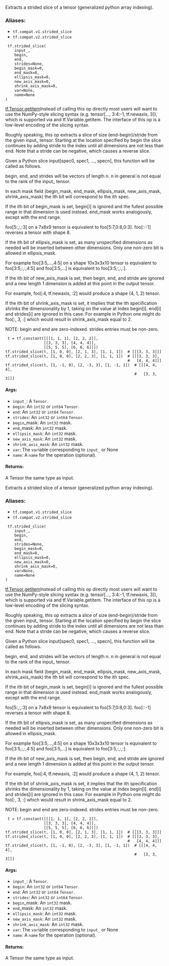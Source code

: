 
Extracts a strided slice of a tensor (generalized python array indexing).
### Aliases:
- `tf.compat.v1.strided_slice`
- `tf.compat.v2.strided_slice`

```
 tf.strided_slice(
    input_,
    begin,
    end,
    strides=None,
    begin_mask=0,
    end_mask=0,
    ellipsis_mask=0,
    new_axis_mask=0,
    shrink_axis_mask=0,
    var=None,
    name=None
)
```
[tf.Tensor.getitem](https://www.tensorflow.org/api_docs/python/tf/Tensor#__getitem__)Instead of calling this op directly most users will want to use the NumPy-style slicing syntax (e.g. tensor[..., 3:4:-1, tf.newaxis, 3]), which is supported via  and tf.Variable.getitem. The interface of this op is a low-level encoding of the slicing syntax.


Roughly speaking, this op extracts a slice of size (end-begin)/stride from the given input_ tensor. Starting at the location specified by begin the slice continues by adding stride to the index until all dimensions are not less than end. Note that a stride can be negative, which causes a reverse slice.

Given a Python slice input[spec0, spec1, ..., specn], this function will be called as follows.

begin, end, and strides will be vectors of length n. n in general is not equal to the rank of the input_ tensor.

In each mask field (begin_mask, end_mask, ellipsis_mask, new_axis_mask, shrink_axis_mask) the ith bit will correspond to the ith spec.

If the ith bit of begin_mask is set, begin[i] is ignored and the fullest possible range in that dimension is used instead. end_mask works analogously, except with the end range.

foo[5:,:,:3] on a 7x8x9 tensor is equivalent to foo[5:7,0:8,0:3]. foo[::-1] reverses a tensor with shape 8.

If the ith bit of ellipsis_mask is set, as many unspecified dimensions as needed will be inserted between other dimensions. Only one non-zero bit is allowed in ellipsis_mask.

For example foo[3:5,...,4:5] on a shape 10x3x3x10 tensor is equivalent to foo[3:5,:,:,4:5] and foo[3:5,...] is equivalent to foo[3:5,:,:,:].

If the ith bit of new_axis_mask is set, then begin, end, and stride are ignored and a new length 1 dimension is added at this point in the output tensor.

For example, foo[:4, tf.newaxis, :2] would produce a shape (4, 1, 2) tensor.

If the ith bit of shrink_axis_mask is set, it implies that the ith specification shrinks the dimensionality by 1, taking on the value at index begin[i]. end[i] and strides[i] are ignored in this case. For example in Python one might do foo[:, 3, :] which would result in shrink_axis_mask equal to 2.

NOTE: begin and end are zero-indexed. strides entries must be non-zero.

```
 t = tf.constant([[[1, 1, 1], [2, 2, 2]],
                 [[3, 3, 3], [4, 4, 4]],
                 [[5, 5, 5], [6, 6, 6]]])
tf.strided_slice(t, [1, 0, 0], [2, 1, 3], [1, 1, 1])  # [[[3, 3, 3]]]
tf.strided_slice(t, [1, 0, 0], [2, 2, 3], [1, 1, 1])  # [[[3, 3, 3],
                                                      #   [4, 4, 4]]]
tf.strided_slice(t, [1, -1, 0], [2, -3, 3], [1, -1, 1])  # [[[4, 4, 4],
                                                         #   [3, 3, 3]]]
```
#### Args:
- `input_`: A `Tensor`.
- `begin`: An `int32` or `int64` `Tensor`.
- `end`: An `int32` or `int64` `Tensor`.
- `strides`: An `int32` or `int64` `Tensor`.
- `begin`_mask: An `int32` mask.
- `end`_mask: An `int32` mask.
- `ellipsis_mask`: An `int32` mask.
- `new_axis_mask`: An `int32` mask.
- `shrink_axis_mask`: An `int32` mask.
- `var`: The `var`iable corresponding to `input_` or None
- `name`: A `name` for the operation (optional).
#### Returns:

A Tensor the same type as input.

Extracts a strided slice of a tensor (generalized python array indexing).
### Aliases:
- `tf.compat.v1.strided_slice`
- `tf.compat.v2.strided_slice`

```
 tf.strided_slice(
    input_,
    begin,
    end,
    strides=None,
    begin_mask=0,
    end_mask=0,
    ellipsis_mask=0,
    new_axis_mask=0,
    shrink_axis_mask=0,
    var=None,
    name=None
)
```
[tf.Tensor.getitem](https://www.tensorflow.org/api_docs/python/tf/Tensor#__getitem__)Instead of calling this op directly most users will want to use the NumPy-style slicing syntax (e.g. tensor[..., 3:4:-1, tf.newaxis, 3]), which is supported via  and tf.Variable.getitem. The interface of this op is a low-level encoding of the slicing syntax.


Roughly speaking, this op extracts a slice of size (end-begin)/stride from the given input_ tensor. Starting at the location specified by begin the slice continues by adding stride to the index until all dimensions are not less than end. Note that a stride can be negative, which causes a reverse slice.

Given a Python slice input[spec0, spec1, ..., specn], this function will be called as follows.

begin, end, and strides will be vectors of length n. n in general is not equal to the rank of the input_ tensor.

In each mask field (begin_mask, end_mask, ellipsis_mask, new_axis_mask, shrink_axis_mask) the ith bit will correspond to the ith spec.

If the ith bit of begin_mask is set, begin[i] is ignored and the fullest possible range in that dimension is used instead. end_mask works analogously, except with the end range.

foo[5:,:,:3] on a 7x8x9 tensor is equivalent to foo[5:7,0:8,0:3]. foo[::-1] reverses a tensor with shape 8.

If the ith bit of ellipsis_mask is set, as many unspecified dimensions as needed will be inserted between other dimensions. Only one non-zero bit is allowed in ellipsis_mask.

For example foo[3:5,...,4:5] on a shape 10x3x3x10 tensor is equivalent to foo[3:5,:,:,4:5] and foo[3:5,...] is equivalent to foo[3:5,:,:,:].

If the ith bit of new_axis_mask is set, then begin, end, and stride are ignored and a new length 1 dimension is added at this point in the output tensor.

For example, foo[:4, tf.newaxis, :2] would produce a shape (4, 1, 2) tensor.

If the ith bit of shrink_axis_mask is set, it implies that the ith specification shrinks the dimensionality by 1, taking on the value at index begin[i]. end[i] and strides[i] are ignored in this case. For example in Python one might do foo[:, 3, :] which would result in shrink_axis_mask equal to 2.

NOTE: begin and end are zero-indexed. strides entries must be non-zero.

```
 t = tf.constant([[[1, 1, 1], [2, 2, 2]],
                 [[3, 3, 3], [4, 4, 4]],
                 [[5, 5, 5], [6, 6, 6]]])
tf.strided_slice(t, [1, 0, 0], [2, 1, 3], [1, 1, 1])  # [[[3, 3, 3]]]
tf.strided_slice(t, [1, 0, 0], [2, 2, 3], [1, 1, 1])  # [[[3, 3, 3],
                                                      #   [4, 4, 4]]]
tf.strided_slice(t, [1, -1, 0], [2, -3, 3], [1, -1, 1])  # [[[4, 4, 4],
                                                         #   [3, 3, 3]]]
```
#### Args:
- `input_`: A `Tensor`.
- `begin`: An `int32` or `int64` `Tensor`.
- `end`: An `int32` or `int64` `Tensor`.
- `strides`: An `int32` or `int64` `Tensor`.
- `begin`_mask: An `int32` mask.
- `end`_mask: An `int32` mask.
- `ellipsis_mask`: An `int32` mask.
- `new_axis_mask`: An `int32` mask.
- `shrink_axis_mask`: An `int32` mask.
- `var`: The `var`iable corresponding to `input_` or None
- `name`: A `name` for the operation (optional).
#### Returns:

A Tensor the same type as input.
